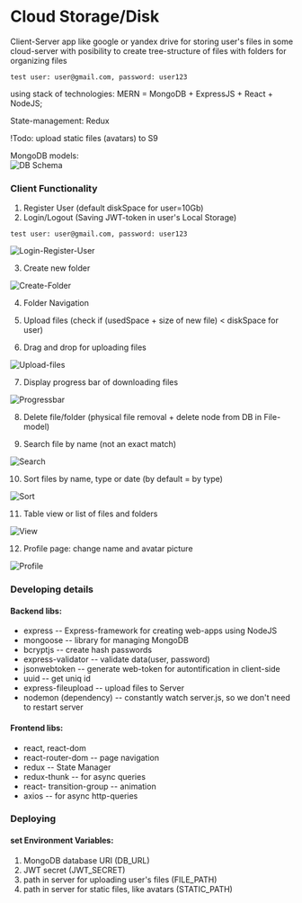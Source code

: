 # Cloud Storage/Disk
Client-Server app like google or yandex drive for storing user's files in some cloud-server with posibility to create tree-structure of files with folders for organizing files
```
test user: user@gmail.com, password: user123
```
using stack of technologies:  MERN = MongoDB + ExpressJS + React + NodeJS;

State-management: Redux

!Todo: upload static files (avatars) to S9

MongoDB models:<br>
![DB Schema](https://github.com/Lerik13/cloud-disk/blob/main/DB_schema.jpg?raw=true "DB Schema")

### Client Functionality
1. Register User (default diskSpace for user=10Gb)
2. Login/Logout (Saving JWT-token in user's Local Storage)
```
test user: user@gmail.com, password: user123
```
![Login-Register-User](https://github.com/Lerik13/cloud-disk/blob/main/screenshots/0.jpg?raw=true "Login/Register User")

3. Create new folder

![Create-Folder](https://github.com/Lerik13/cloud-disk/blob/main/screenshots/1.jpg?raw=true "Create Folder")

4. Folder Navigation

5. Upload files (check if (usedSpace + size of new file) < diskSpace for user)

6. Drag and drop for uploading files

![Upload-files](https://github.com/Lerik13/cloud-disk/blob/main/screenshots/2.jpg?raw=true "Upload files")

7. Display progress bar of downloading files

![Progressbar](https://github.com/Lerik13/cloud-disk/blob/main/screenshots/3.jpg?raw=true "Progressbar for uploading files")

8. Delete file/folder (physical file removal + delete node from DB in File-model)

9. Search file by name (not an exact match)

![Search](https://github.com/Lerik13/cloud-disk/blob/main/screenshots/7.jpg?raw=true "Search")

10. Sort files by name, type or date (by default = by type)

![Sort](https://github.com/Lerik13/cloud-disk/blob/main/screenshots/4.jpg?raw=true "Sort by type")

11. Table view or list of files and folders

![View](https://github.com/Lerik13/cloud-disk/blob/main/screenshots/6.jpg?raw=true "List or table view")

12. Profile page: change name and avatar picture

![Profile](https://github.com/Lerik13/cloud-disk/blob/main/screenshots/5.jpg?raw=true "Profile")

### Developing details
#### Backend libs:
- express -- Express-framework for creating web-apps using NodeJS
- mongoose -- library for managing MongoDB
- bcryptjs -- create hash passwords
- express-validator -- validate data(user, password)
- jsonwebtoken -- generate web-token for autontification in client-side
- uuid -- get uniq id
- express-fileupload -- upload files to Server
- nodemon (dependency) -- constantly watch server.js, so we don't need to restart server

#### Frontend libs:
  - react, react-dom
  - react-router-dom -- page navigation
  - redux -- State Manager
  - redux-thunk -- for async queries
  - react- transition-group -- animation
  - axios -- for async http-queries

### Deploying
#### set Environment Variables:
1. MongoDB database URI (DB_URL)
2. JWT secret (JWT_SECRET)
3. path in server for uploading user's files (FILE_PATH)
4. path in server for static files, like avatars (STATIC_PATH)
